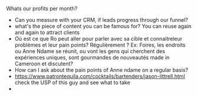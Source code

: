 Whats our profits per month?
- Can you measure with your CRM, if leads progress through our funnel?
- what's the piece of content you can be famous for? You can reuse again and again to attract clients
-  Où est ce que Ro peut aller pour parler avec sa cible et connaitreleur  problèmes et leur pain points? Régulièrement ? Ex: Foires, les endroits ou Anne Ndame se réunit, ou vont les gens qui cherchent des expériences uniques, sont gourmandes de nouveautés made in Cameroon et discutent?
- How can I ask about the pain points of Anne ndame on a regular basis?
- https://www.patrontequila.com/cocktails/bartenders/jason-littrell.html check the USP of this guy and see what to take
- 